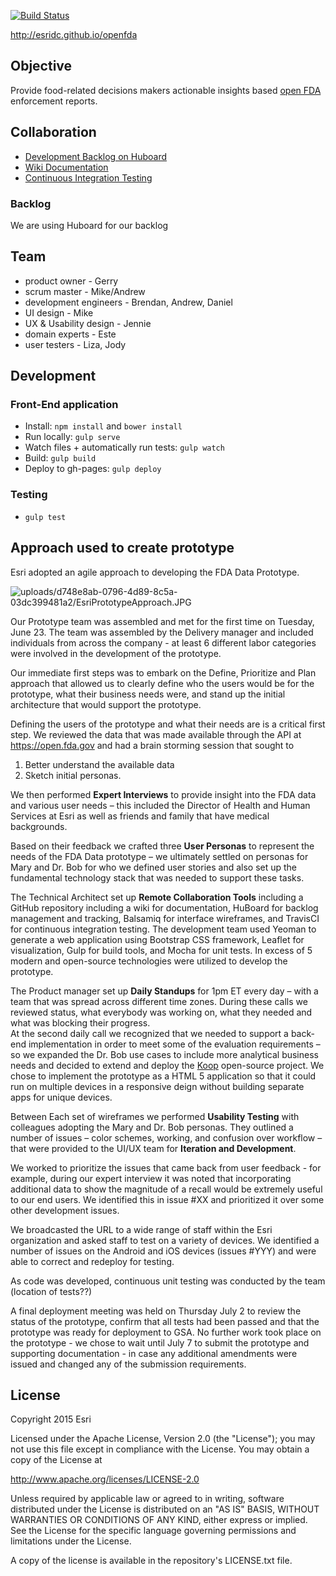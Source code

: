 [![Build Status](https://travis-ci.org/esridc/openfda.svg?branch=master)](https://travis-ci.org/esridc/openfda)

http://esridc.github.io/openfda

## Objective

Provide food-related decisions makers actionable insights based [open FDA](https://open.fda.gov) enforcement reports.

## Collaboration

- [Development Backlog on Huboard](https://huboard.com/esridc/openfda/)
- [Wiki Documentation](https://github.com/esridc/openfda/wiki)
- [Continuous Integration Testing](https://travis-ci.org/esridc/openfda)

### Backlog

We are using Huboard for our backlog

## Team

- product owner - Gerry
- scrum master - Mike/Andrew
- development engineers - Brendan, Andrew, Daniel
- UI design - Mike
- UX & Usability design - Jennie
- domain experts - Este
- user testers - Liza, Jody

## Development

### Front-End application

* Install: `npm install` and `bower install`
* Run locally: `gulp serve`
* Watch files + automatically run tests: `gulp watch`
* Build: `gulp build`
* Deploy to gh-pages: `gulp deploy`

### Testing

* `gulp test`


## Approach used to create prototype

Esri adopted an agile approach to developing the FDA Data Prototype. 

![uploads/d748e8ab-0796-4d89-8c5a-03dc399481a2/EsriPrototypeApproach.JPG](https://s3-us-west-2.amazonaws.com/prod.huboard.com/uploads%2Fd748e8ab-0796-4d89-8c5a-03dc399481a2%2FEsriPrototypeApproach.JPG)

Our Prototype team was assembled and met for the first time on Tuesday, June 23.  The team was assembled by the Delivery manager and included individuals from across the company - at least 6 different labor categories were involved in the development of the prototype.

Our immediate first steps was to embark on the Define, Prioritize and Plan approach that allowed us to clearly define who the users would be for the prototype, what their business needs were, and stand up the initial architecture that would support the prototype.

Defining the users of the prototype and what their needs are is a critical first step.  We reviewed the data that was made available through the API at https://open.fda.gov and had a brain storming session that sought to 

1. Better understand the available data 
2. Sketch initial personas.  

We then performed **Expert Interviews** to provide insight into the FDA data and various user needs – this included the Director of Health and Human Services at Esri as well as friends and family that have medical backgrounds.  

Based on their feedback we crafted three **User Personas** to represent the needs of the FDA Data prototype – we ultimately settled on personas for Mary and Dr. Bob for who we defined user stories and also set up the fundamental technology stack that was needed to support these tasks.

The Technical Architect set up **Remote Collaboration Tools** including a GitHub repository including a wiki for documentation, HuBoard for backlog management and tracking, Balsamiq for interface wireframes, and TravisCI for continuous integration testing. The development team used Yeoman to generate a web application using Bootstrap CSS framework, Leaflet for visualization, Gulp for build tools, and Mocha for unit tests. In excess of 5 modern and open-source technologies were utilized to develop the prototype.

The Product manager set up **Daily Standups** for 1pm ET every day – with a team that was spread across different time zones. During these calls we reviewed status, what everybody was working on, what they needed and what was blocking their progress.  
At the second daily call we recognized that we needed to support a back-end implementation in order to meet some of the evaluation requirements – so we expanded the Dr. Bob use cases to include more analytical business needs and decided to extend and deploy the [Koop](https://github.com/esri/koop) open-source project.  We chose to implement the prototype as a HTML 5 application so that it could run on multiple devices in a responsive deign without building separate apps for unique devices.

Between Each set of wireframes we performed **Usability Testing** with colleagues adopting the Mary and Dr. Bob personas. They outlined a number of issues – color schemes, working, and confusion over workflow – that were provided to the UI/UX team for **Iteration and Development**.  

We worked to prioritize the issues that came back from user feedback - for example, during our expert interview it was noted that incorporating additional data to show the magnitude of a recall would be extremely useful to our end users.  We identified this in issue #XX and prioritized it over some other development issues.  

We broadcasted the URL to a wide range of staff within the Esri organization and asked staff to test on a variety of devices. We identified a number of issues on the Android and iOS devices (issues #YYY) and were able to correct and redeploy for testing.

As code was developed, continuous unit testing was conducted by the team (location of tests??)

A final deployment meeting was held on Thursday July 2 to review the status of the prototype, confirm that all tests had been passed and that the prototype was ready for deployment to GSA.  No further work took place on the prototype - we chose to wait until July 7 to submit the prototype and supporting documentation - in case any additional amendments were issued and changed any of the submission requirements.






## License 

Copyright 2015 Esri

Licensed under the Apache License, Version 2.0 (the "License"); you may not use this file except in compliance with the License. You may obtain a copy of the License at

http://www.apache.org/licenses/LICENSE-2.0

Unless required by applicable law or agreed to in writing, software distributed under the License is distributed on an "AS IS" BASIS, WITHOUT WARRANTIES OR CONDITIONS OF ANY KIND, either express or implied. See the License for the specific language governing permissions and limitations under the License.

A copy of the license is available in the repository's LICENSE.txt file. 
